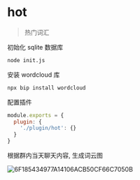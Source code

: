 # hot

> 热门词汇

初始化 sqlite 数据库

```bash
node init.js
```

安装 wordcloud 库

```bash
npx bip install wordcloud
```

配置插件

```js
module.exports = {
  plugin: {
    './plugin/hot': {}
  }
}
```

根据群内当天聊天内容, 生成词云图

![6F185434977A14106ACB50CF66C7050B](https://user-images.githubusercontent.com/8413791/110626148-55120f80-81db-11eb-869c-289399d92e09.png)
